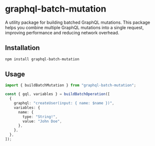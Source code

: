 # graphql-batch-mutation

A utility package for building batched GraphQL mutations. This package helps you combine multiple GraphQL mutations into a single request, improving performance and reducing network overhead.

## Installation

```bash
npm install graphql-batch-mutation
```

## Usage

```typescript
import { buildBatchMutation } from "graphql-batch-mutation";

const { gql, variables } = buildBatchOperation([
  {
    graphql: "createUser(input: { name: $name })",
    variables: {
      name: {
        type: "String!",
        value: "John Doe",
      },
    },
  },
]);
```
